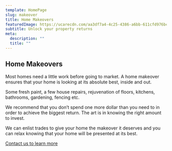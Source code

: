 ```yaml
---
template: HomePage
slug: makeover
title: Home Makeovers
featuredImage: https://ucarecdn.com/aa3df7a4-4c25-4386-a6bb-611cfd976bcf/-/crop/986x663/69,76/-/preview/
subtitle: Unlock your property returns
meta:
  description: ""
  title: ""
---
```

## Home Makeovers

Most homes need a little work before going to market. A home makeover ensures that your home is looking at its absolute best, inside and out.

Some fresh paint, a few house repairs, rejuvenation of floors, kitchens, bathrooms, gardening, fencing etc.

We recommend that you don’t spend one more dollar than you need to in order to achieve the biggest return.  The art is in knowing the right amount to invest. 

We can enlist trades to give your home the makeover it deserves and you can relax knowing that your home will be presented at its best.

  [Contact us to learn more](https://encorehomestaging.com.au/contact)